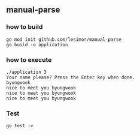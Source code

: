 ## manual-parse

### how to build

```
go mod init github.com/lesimor/manual-parse
go build -o application
```

### how to execute

```
./application 3
Your name please? Press the Enter key when done.
byungwook
nice to meet you byungwook
nice to meet you byungwook
nice to meet you byungwook
```

### Test

```
go test -v
```
